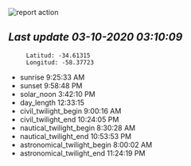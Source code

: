 ![report action](https://github.com/matiasz8/actions-for-reports/workflows/report%20action/badge.svg?branch=develop) 


## *****Last update 03-10-2020 03:10:09*****



		 Latitud: -34.61315
		 Longitud: -58.37723

 - sunrise 	 9:25:33 AM
 - sunset 	 9:58:48 PM
 - solar_noon 	 3:42:10 PM
 - day_length 	 12:33:15
 - civil_twilight_begin 	 9:00:16 AM
 - civil_twilight_end 	 10:24:05 PM
 - nautical_twilight_begin 	 8:30:28 AM
 - nautical_twilight_end 	 10:53:53 PM
 - astronomical_twilight_begin 	 8:00:02 AM
 - astronomical_twilight_end 	 11:24:19 PM
